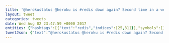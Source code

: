 ```yaml
---
title: '@herokustatus @heroku is #redis down again? Second time in a week! https://t.co/Tp8nELAInp'
layout: tweet
categories: tweets
date: Wed Aug 02 23:47:59 +0000 2017
entities: {"hashtags":[{"text":"redis","indices":[25,31]}],"symbols":[],"user_mentions":[{"screen_name":"herokustatus","name":"Heroku Status","id":101876272,"id_str":"101876272","indices":[0,13]},{"screen_name":"heroku","name":"Heroku","id":10257182,"id_str":"10257182","indices":[14,21]}],"urls":[{"url":"https://t.co/Tp8nELAInp","expanded_url":"http://take.ms/ZAOhX","display_url":"take.ms/ZAOhX","indices":[67,90]}]}
tweetJson: {"text":"@herokustatus @heroku is #redis down again? Second time in a week! https://t.co/Tp8nELAInp"}
---
```

